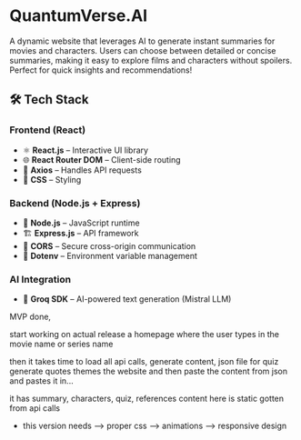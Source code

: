 # QuantumVerse.AI
A dynamic website that leverages AI to generate instant summaries for movies and characters. Users can choose between detailed or concise summaries, making it easy to explore films and characters without spoilers. Perfect for quick insights and recommendations!

## 🛠 Tech Stack

### Frontend (React)
- ⚛️ **React.js** – Interactive UI library
- 🌐 **React Router DOM** – Client-side routing
- 🔗 **Axios** – Handles API requests
- 🎨 **CSS** – Styling

### Backend (Node.js + Express)
- 🚀 **Node.js** – JavaScript runtime
- 🏗 **Express.js** – API framework
- 🔄 **CORS** – Secure cross-origin communication
- 🔐 **Dotenv** – Environment variable management

### AI Integration
- 🤖 **Groq SDK** – AI-powered text generation (Mistral LLM)

MVP done, 

start working on actual release
a homepage where the user types in the movie name or series name 

then it takes time to load all api calls, generate content, json file for quiz
generate quotes themes the website and then paste the content from json 
and pastes it in...

it has summary, characters, quiz, references
content here is static gotten from api calls

- this version needs
--> proper css
--> animations
--> responsive design 
